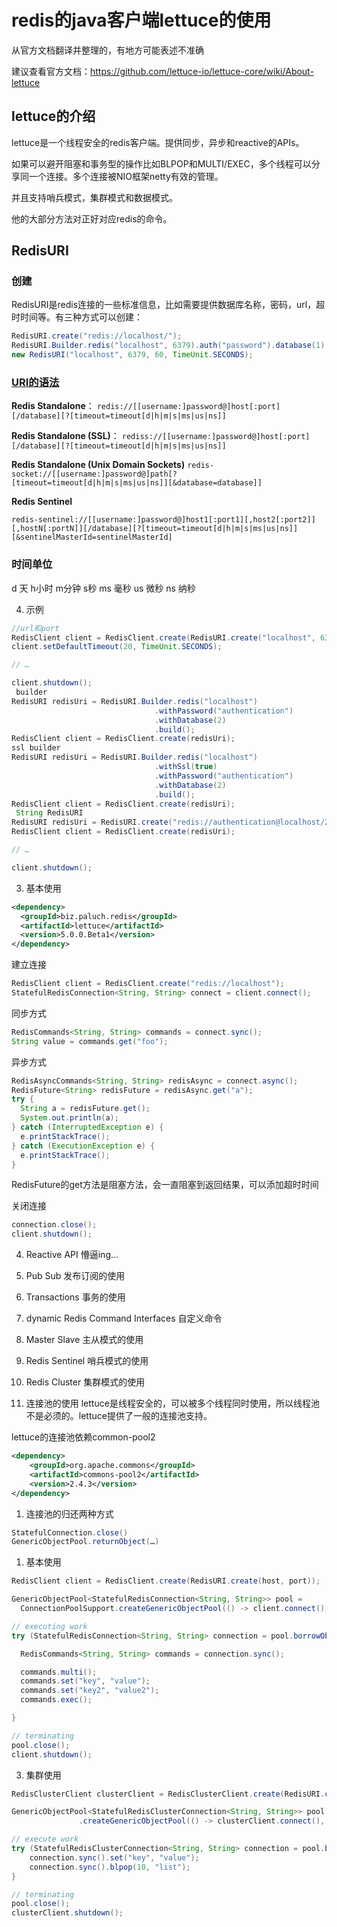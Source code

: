 # redis的java客户端lettuce的使用

从官方文档翻译并整理的，有地方可能表述不准确

建议查看官方文档：https://github.com/lettuce-io/lettuce-core/wiki/About-lettuce

## lettuce的介绍

lettuce是一个线程安全的redis客户端。提供同步，异步和reactive的APIs。

如果可以避开阻塞和事务型的操作比如BLPOP和MULTI/EXEC，多个线程可以分享同一个连接。多个连接被NIO框架netty有效的管理。

并且支持哨兵模式，集群模式和数据模式。

他的大部分方法对正好对应redis的命令。

## RedisURI

### 创建

RedisURI是redis连接的一些标准信息，比如需要提供数据库名称，密码，url，超时时间等。有三种方式可以创建：

```java
RedisURI.create("redis://localhost/");
RedisURI.Builder.redis("localhost", 6379).auth("password").database(1).build();
new RedisURI("localhost", 6379, 60, TimeUnit.SECONDS);
```

### [URI的语法](https://github.com/lettuce-io/lettuce-core/wiki/Redis-URI-and-connection-details)

**Redis Standalone**：
`redis://[[username:]password@]host[:port][/database][?[timeout=timeout[d|h|m|s|ms|us|ns]]`

**Redis Standalone (SSL)**：
`rediss://[[username:]password@]host[:port][/database][?[timeout=timeout[d|h|m|s|ms|us|ns]]`

**Redis Standalone (Unix Domain Sockets)**
`redis-socket://[[username:]password@]path[?[timeout=timeout[d|h|m|s|ms|us|ns]][&database=database]]`

**Redis Sentinel**

`redis-sentinel://[[username:]password@]host1[:port1][,host2[:port2]][,hostN[:portN]][/database][?[timeout=timeout[d|h|m|s|ms|us|ns]][&sentinelMasterId=sentinelMasterId]`

### 时间单位

d 天
h小时
m分钟
s秒
ms 毫秒
us 微秒
ns 纳秒

4. 示例

```java
//url和port
RedisClient client = RedisClient.create(RedisURI.create("localhost", 6379));
client.setDefaultTimeout(20, TimeUnit.SECONDS);

// …

client.shutdown();
 builder
RedisURI redisUri = RedisURI.Builder.redis("localhost")
                                .withPassword("authentication")
                                .withDatabase(2)
                                .build();
RedisClient client = RedisClient.create(redisUri);
ssl builder
RedisURI redisUri = RedisURI.Builder.redis("localhost")
                                .withSsl(true)
                                .withPassword("authentication")
                                .withDatabase(2)
                                .build();
RedisClient client = RedisClient.create(redisUri);
 String RedisURI
RedisURI redisUri = RedisURI.create("redis://authentication@localhost/2");
RedisClient client = RedisClient.create(redisUri);

// …

client.shutdown();
```

3. 基本使用

```xml
<dependency>
  <groupId>biz.paluch.redis</groupId>
  <artifactId>lettuce</artifactId>
  <version>5.0.0.Beta1</version>
</dependency>
```

建立连接

```java
RedisClient client = RedisClient.create("redis://localhost");
StatefulRedisConnection<String, String> connect = client.connect();
```

同步方式

```JAVA
RedisCommands<String, String> commands = connect.sync(); 
String value = commands.get("foo");
```

异步方式

```JAVA
RedisAsyncCommands<String, String> redisAsync = connect.async();
RedisFuture<String> redisFuture = redisAsync.get("a");
try {
  String a = redisFuture.get();
  System.out.println(a);
} catch (InterruptedException e) {
  e.printStackTrace();
} catch (ExecutionException e) {
  e.printStackTrace();
}
```

RedisFuture的get方法是阻塞方法，会一直阻塞到返回结果，可以添加超时时间 

关闭连接
```java
connection.close(); 
client.shutdown(); 
```

4. Reactive API
懵逼ing...

5. Pub Sub
发布订阅的使用

6. Transactions
事务的使用

7. dynamic Redis Command Interfaces
自定义命令

8. Master Slave
主从模式的使用

9. Redis Sentinel
哨兵模式的使用

10. Redis Cluster
集群模式的使用

11. 连接池的使用
lettuce是线程安全的，可以被多个线程同时使用，所以线程池不是必须的。lettuce提供了一般的连接池支持。

lettuce的连接池依赖common-pool2

```xml
<dependency>
    <groupId>org.apache.commons</groupId>
    <artifactId>commons-pool2</artifactId>
    <version>2.4.3</version>
</dependency>
```

1. 连接池的归还两种方式

```java
StatefulConnection.close()
GenericObjectPool.returnObject(…)
```

1. 基本使用

```java
RedisClient client = RedisClient.create(RedisURI.create(host, port));

GenericObjectPool<StatefulRedisConnection<String, String>> pool = 
  ConnectionPoolSupport.createGenericObjectPool(() -> client.connect(), new GenericObjectPoolConfig());

// executing work
try (StatefulRedisConnection<String, String> connection = pool.borrowObject()) {

  RedisCommands<String, String> commands = connection.sync();

  commands.multi();
  commands.set("key", "value");
  commands.set("key2", "value2");
  commands.exec();

}

// terminating
pool.close();
client.shutdown();
```

3. 集群使用

```java
RedisClusterClient clusterClient = RedisClusterClient.create(RedisURI.create(host, port));

GenericObjectPool<StatefulRedisClusterConnection<String, String>> pool = ConnectionPoolSupport
               .createGenericObjectPool(() -> clusterClient.connect(), new GenericObjectPoolConfig());

// execute work
try (StatefulRedisClusterConnection<String, String> connection = pool.borrowObject()) {
    connection.sync().set("key", "value");
    connection.sync().blpop(10, "list");
}

// terminating
pool.close();
clusterClient.shutdown();
```

